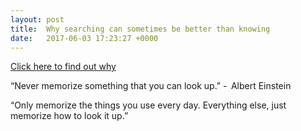```yaml
---
layout: post
title:  Why searching can sometimes be better than knowing
date:   2017-06-03 17:23:27 +0000
---
```



[Click here to find out why](https://medium.freecodecamp.com/google-not-learn-not-why-searching-can-be-better-than-knowing-79838f7a0f06)

“Never memorize something that you can look up.” -   Albert Einstein

“Only memorize the things you use every day. Everything else, just memorize how to look it up.”
